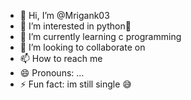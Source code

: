 - 👋 Hi, I’m @Mrigank03
- 👀 I’m interested in python🐍
- 🌱 I’m currently learning c programming
- 💞️ I’m looking to collaborate on 
- 📫 How to reach me 
- 😄 Pronouns: ...
- ⚡ Fun fact: im still single 😅

<!---
Mrigank03/Mrigank03 is a ✨ special ✨ repository because its `README.md` (this file) appears on your GitHub profile.
You can click the Preview link to take a look at your changes.
--->
